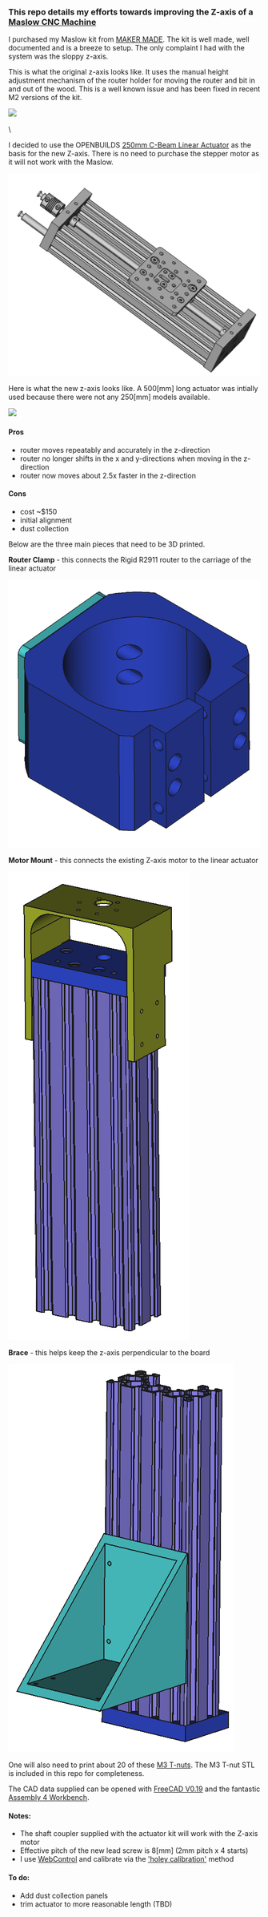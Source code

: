 ### This repo details my efforts towards improving the Z-axis of a [Maslow CNC Machine](https://www.maslowcnc.com/)

I purchased my Maslow kit from [MAKER MADE](https://makermade.com/).  The kit is well made, well documented and is a breeze to setup.  The only complaint I had with the system was the sloppy z-axis.  

This is what the original z-axis looks like.  It uses the manual height adjustment mechanism of the router holder for moving the router and bit in and out of the wood. This is a well known issue and has been fixed in recent M2 versions of the kit.

![](maslow_z_axis_stock.png)

\

I decided to use the OPENBUILDS [250mm C-Beam Linear Actuator](https://openbuildspartstore.com/c-beam-linear-actuator-bundle/) as the basis for the new Z-axis.  There is no need to purchase the stepper motor as it will not work with the Maslow.

![](openbuilds_c_frame_actuator.png)

Here is what the new z-axis looks like.  A 500[mm] long actuator was intially used because there were not any 250[mm] models available.

![](maslow_z_axis_improved.png)


#### Pros
* router moves repeatably and accurately in the z-direction
* router no longer shifts in the x and y-directions when moving in the z-direction
* router now moves about 2.5x faster in the z-direction

#### Cons
* cost ~$150
* initial alignment
* dust collection


Below are the three main pieces that need to be 3D printed.  
 
**Router Clamp** - this connects the Rigid R2911 router to the carriage of the linear actuator

![](maslow_z_axis_router_clamp.png)


**Motor Mount** - this connects the existing Z-axis motor to the linear actuator 

![](maslow_z_axis_motor_mount.png)


**Brace** - this helps keep the z-axis perpendicular to the board 

![](maslow_z_axis_brace.png)

One will also need to print about 20 of these [M3 T-nuts](https://www.thingiverse.com/thing:1064782).  The M3 T-nut STL is included in this repo for completeness.

The CAD data supplied can be opened with [FreeCAD V0.19](https://www.freecadweb.org/) and the fantastic [Assembly 4 Workbench](https://github.com/Zolko-123/FreeCAD_Assembly4).

#### Notes:
* The shaft coupler supplied with the actuator kit will work with the Z-axis motor
* Effective pitch of the new lead screw is 8[mm] (2mm pitch x 4 starts)
* I use [WebControl](https://github.com/WebControlCNC/WebControl) and calibrate via the ['holey calibration'](https://webcontrolcnc.github.io/WebControl/Actions/Calibration-Setup/holeyCalibration.html) method


#### To do:
* Add dust collection panels
* trim actuator to more reasonable length (TBD)
